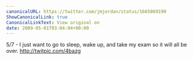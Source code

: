 ```yaml
---
canonicalURL: https://twitter.com/jmjordan/status/1665869190
ShowCanonicalLink: true
CanonicalLinkText: View original on
date: 2009-05-01T03:04:04+00:00
---
```

5/7 - I just want to go to sleep, wake up, and take my exam so it will all be over. http://twitpic.com/4bazg
